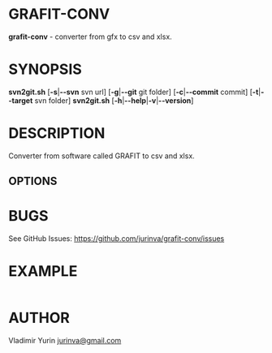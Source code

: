 GRAFIT-CONV
=======

**grafit-conv** - converter from gfx to csv and xlsx.

SYNOPSIS
========

**svn2git.sh** \[**-s**|**--svn** svn url] \[**-g**|**--git** git folder] \[**-c**|**--commit** commit] \[**-t**|**--target** svn folder]
**svn2git.sh** \[**-h**|**--help**|**-v**|**--version**]

DESCRIPTION
===========

Converter from software called GRAFIT to csv and xlsx.

OPTIONS
-------



BUGS
====

See GitHub Issues: <https://github.com/jurinva/grafit-conv/issues>

EXAMPLE
=======
```bash

```

AUTHOR
======

Vladimir Yurin <jurinva@gmail.com>
